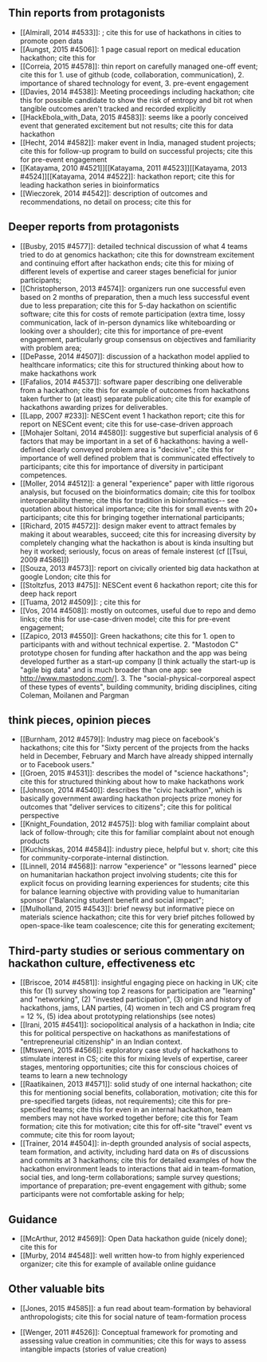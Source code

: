 ## Thin reports from protagonists

* [[Almirall, 2014 #4533]]: ; cite this for use of hackathons in cities to promote open data
* [[Aungst, 2015 #4506]]: 1 page casual report on medical education hackathon; cite this for 
* [[Correia, 2015 #4578]]: thin report on carefully managed one-off event; cite this for 1. use of github (code, collaboration, communication), 2. importance of shared technology for event, 3. pre-event engagement
* [[Davies, 2014 #4538]]: Meeting proceedings including hackathon; cite this for possible candidate to show the risk of entropy and bit rot when tangible outcomes aren't tracked and recorded explicitly
* [[HackEbola_with_Data, 2015 #4583]]: seems like a poorly conceived event that generated excitement but not results; cite this for data hackathon
* [[Hecht, 2014 #4582]]: maker event in India, managed student projects; cite this for follow-up program to build on successful projects; cite this for pre-event engagement
* [[Katayama, 2010 #4521]][[Katayama, 2011 #4523]][[Katayama, 2013 #4524]][[Katayama, 2014 #4522]]: hackathon report; cite this for leading hackathon series in bioinformatics
* [[Wieczorek, 2014 #4542]]: description of outcomes and recommendations, no detail on process; cite this for 

## Deeper reports from protagonists 

* [[Busby, 2015 #4577]]: detailed technical discussion of what 4 teams tried to do at genomics hackathon; cite this for downstream excitement and continuing effort after hackathon ends; cite this for mixing of different levels of expertise and career stages beneficial for junior participants;
* [[Christopherson, 2013 #4574]]: organizers run one successful even based on 2 months of preparation, then a much less successful event due to less preparation; cite this for 5-day hackathon on scientific software; cite this for costs of remote participation (extra time, lossy communication, lack of in-person dynamics like whiteboarding or looking over a shoulder); cite this for importance of pre-event engagement, particularly group consensus on objectives and familiarity with problem area;
* [[DePasse, 2014 #4507]]: discussion of a hackathon model applied to healthcare informatics; cite this for structured thinking about how to make hackathons work
* [[Fafalios, 2014 #4537]]: software paper describing one deliverable from a hackathon; cite this for example of outcomes from hackathons taken further to (at least) separate publication; cite this for example of hackathons awarding prizes for deliverables.
* [[Lapp, 2007 #233]]: NESCent event 1 hackathon report; cite this for report on NESCent event; cite this for use-case-driven approach
* [[Mohajer Soltani, 2014 #4580]]: suggestive but superficial analysis of 6 factors that may be important in a set of 6 hackathons: having a well-defined clearly conveyed problem area is "decisive".; cite this for importance of well defined problem that is communicated effectively to participants; cite this for importance of diversity in participant competences.
* [[Moller, 2014 #4512]]: a general "experience" paper with little rigorous analysis, but focused on the bioinformatics domain; cite this for toolbox interoperability theme; cite this for tradition in bioinformatics-- see quotation about historical importance; cite this for small events with 20+ participants; cite this for bringing together international participants;
* [[Richard, 2015 #4572]]: design maker event to attract females by making it about wearables, succeed; cite this for increasing diversity by completely changing what the hackathon is about is kinda insulting but hey it worked; seriously, focus on areas of female insterest (cf [[Tsui, 2009 #4586]])
* [[Souza, 2013 #4573]]: report on civically oriented big data hackathon at google London; cite this for 
* [[Stoltzfus, 2013 #475]]: NESCent event 6 hackathon report; cite this for deep hack report
* [[Tuama, 2012 #4509]]: ; cite this for 
* [[Vos, 2014 #4508]]: mostly on outcomes, useful due to repo and demo links; cite this for use-case-driven model; cite this for pre-event engagement;
* [[Zapico, 2013 #4550]]: Green hackathons; cite this for 1. open to participants with and without technical expertise. 2. "Mastodon C" prototype chosen for funding after hackathon and the app was being developed further as a start-up company [I think actually the start-up is "agile big data" and is much broader than one app: see http://www.mastodonc.com/]. 3. The "social-physical-corporeal aspect of these types of events", building community, briding disciplines, citing Coleman, Moilanen and Pargman

## think pieces, opinion pieces

* [[Burnham, 2012 #4579]]: Industry mag piece on facebook's hackathons; cite this for "Sixty percent of the projects from the hacks held in December, February and March have already shipped internally or to Facebook users."
* [[Groen, 2015 #4531]]: describes the model of "science hackathons"; cite this for structured thinking about how to make hackathons work
* [[Johnson, 2014 #4540]]: describes the "civic hackathon", which is basically government awarding hackathon projects prize money for outcomes that "deliver services to citizens"; cite this for political perspective
* [[Knight_Foundation, 2012 #4575]]: blog with familiar complaint about lack of follow-through; cite this for familiar complaint about not enough products
* [[Kuchinskas, 2014 #4584]]: industry piece, helpful but v. short; cite this for community-corporate-internal distinction.
* [[Linnell, 2014 #4568]]: narrow "experience" or "lessons learned" piece on humanitarian hackathon project involving students; cite this for explicit focus on providing learning experiences for students; cite this for balance learning objective with providing value to humanitarian sponsor ("Balancing student benefit and social impact";
* [[Mulholland, 2015 #4543]]: brief newsy but informative piece on materials science hackathon; cite this for very brief pitches followed by open-space-like team coalescence; cite this for generating excitement;


## Third-party studies or serious commentary on hackathon culture, effectiveness etc

* [[Briscoe, 2014 #4581]]: insightful engaging piece on hacking in UK; cite this for (1) survey showing top 2 reasons for participation are "learning" and "networking", (2) "invested participation", (3) origin and history of hackathons, jams, LAN parties, (4) women in tech and CS program freq = 12 %, (5) idea about prototyping relationships (see notes)
* [[Irani, 2015 #4541]]: sociopolitical analysis of a hackathon in India; cite this for political perspective on hackathons as manifestations of "entrepreneurial citizenship" in an Indian context.
* [[Mtsweni, 2015 #4566]]: exploratory case study of hackathons to stimulate interest in CS; cite this for mixing levels of expertise, career stages, mentoring opportunities; cite this for conscious choices of teams to learn a new technology
* [[Raatikainen, 2013 #4571]]: solid study of one internal hackathon; cite this for mentioning social benefits, collaboration, motivation; cite this for pre-specified targets (ideas, not requirements); cite this for pre-specified teams; cite this for even in an internal hackathon, team members may not have worked together before; cite this for Team formation; cite this for motivation; cite this for off-site "travel" event vs commute; cite this for room layout;
* [[Trainer, 2014 #4504]]: in-depth grounded analysis of social aspects, team formation, and activity, including hard data on #s of discussions and commits at 3 hackathons; cite this for detailed examples of how the hackathon environment leads to interactions that aid in team-formation, social ties, and long-term collaborations; sample survey questions; importance of preparation; pre-event engagement with github; some participants were not comfortable asking for help; 

## Guidance 

* [[McArthur, 2012 #4569]]: Open Data hackathon guide (nicely done); cite this for 
* [[Murby, 2014 #4548]]: well written how-to from highly experienced organizer; cite this for example of available online guidance

## Other valuable bits 

* [[Jones, 2015 #4585]]: a fun read about team-formation by behavioral anthropologists; cite this for social nature of team-formation process

* [[Wenger, 2011 #4526]]: Conceptual framework for promoting and assessing value creation in communities; cite this for ways to assess intangible impacts (stories of value creation)

